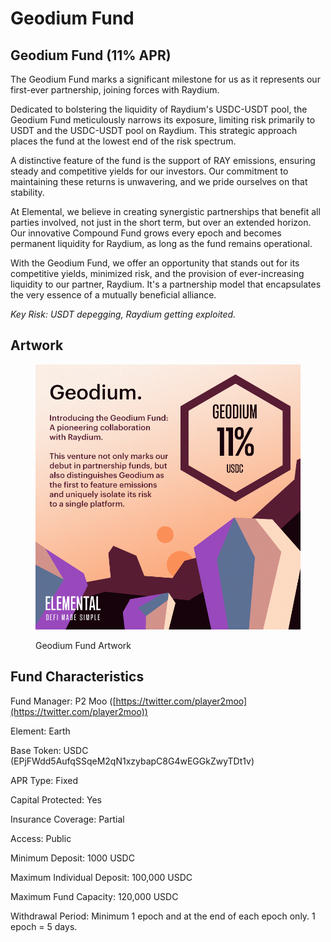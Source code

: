 # Geodium Fund

## Geodium Fund (11% APR)

The Geodium Fund marks a significant milestone for us as it represents our first-ever partnership, joining forces with Raydium.

Dedicated to bolstering the liquidity of Raydium's USDC-USDT pool, the Geodium Fund meticulously narrows its exposure, limiting risk primarily to USDT and the USDC-USDT pool on Raydium. This strategic approach places the fund at the lowest end of the risk spectrum.

A distinctive feature of the fund is the support of RAY emissions, ensuring steady and competitive yields for our investors. Our commitment to maintaining these returns is unwavering, and we pride ourselves on that stability.

At Elemental, we believe in creating synergistic partnerships that benefit all parties involved, not just in the short term, but over an extended horizon. Our innovative Compound Fund grows every epoch and becomes permanent liquidity for Raydium, as long as the fund remains operational.

With the Geodium Fund, we offer an opportunity that stands out for its competitive yields, minimized risk, and the provision of ever-increasing liquidity to our partner, Raydium. It's a partnership model that encapsulates the very essence of a mutually beneficial alliance.

_Key Risk: USDT depegging, Raydium getting exploited._

## Artwork

<figure><img src="../../.gitbook/assets/fund_artwork_geodium.png" alt=""><figcaption><p>Geodium Fund Artwork</p></figcaption></figure>

## Fund Characteristics

Fund Manager: P2 Moo ([https://twitter.com/player2moo](https://twitter.com/player2moo))

Element: Earth

Base Token: USDC (EPjFWdd5AufqSSqeM2qN1xzybapC8G4wEGGkZwyTDt1v)

APR Type: Fixed

Capital Protected: Yes

Insurance Coverage: Partial

Access: Public

Minimum Deposit: 1000 USDC

Maximum Individual Deposit: 100,000 USDC

Maximum Fund Capacity: 120,000 USDC

Withdrawal Period: Minimum 1 epoch and at the end of each epoch only. 1 epoch = 5 days.
